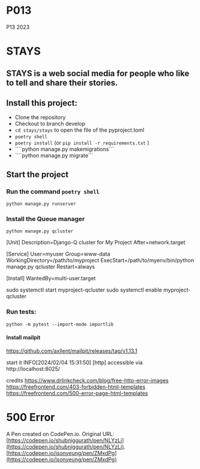 # P013
P13 2023

# STAYS
## STAYS is a web social media for people who like to tell and share their stories.


## Install this project: 
   - Clone the repository
   - Checkout to branch develop
   - ```cd stays/stays``` to open the file of the  pyproject.toml
   - ```poetry shell```
   - ```poetry install``` (or ```pip install -r requirements.txt``` )
   - ````python manage.py makemigrations```
   - ````python manage.py migrate```

## Start the project
### Run the command     ```poetry shell```
```python manage.py runserver```


### Install the Queue manager
```python manage.py qcluster```

[Unit]
Description=Django-Q cluster for My Project
After=network.target

[Service]
User=myuser
Group=www-data
WorkingDirectory=/path/to/myproject
ExecStart=/path/to/myenv/bin/python manage.py qcluster
Restart=always

[Install]
WantedBy=multi-user.target


sudo systemctl start myproject-qcluster
sudo systemctl enable myproject-qcluster

### Run tests:
```python -m pytest --import-mode importlib```




#### Install mailpit
https://github.com/axllent/mailpit/releases/tag/v1.13.1

start it 
INFO[2024/02/04 15:31:50] [http] accessible via http://localhost:8025/


credits
https://www.drlinkcheck.com/blog/free-http-error-images
https://freefrontend.com/403-forbidden-html-templates
https://freefrontend.com/500-error-page-html-templates
# 500 Error

A Pen created on CodePen.io. Original URL: [https://codepen.io/shubniggurath/pen/NLYzLj](https://codepen.io/shubniggurath/pen/NLYzLj).
[https://codepen.io/jsonyeung/pen/ZMxdPg](https://codepen.io/jsonyeung/pen/ZMxdPg)
